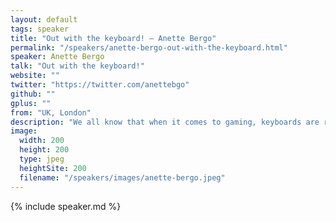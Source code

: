 ```yaml
---
layout: default
tags: speaker
title: "Out with the keyboard! – Anette Bergo"
permalink: "/speakers/anette-bergo-out-with-the-keyboard.html"
speaker: Anette Bergo
talk: "Out with the keyboard!"
website: ""
twitter: "https://twitter.com/anettebgo"
github: ""
gplus: ""
from: "UK, London"
description: "We all know that when it comes to gaming, keyboards are rubbish and gamepads are fun. Alas, for browser based games we are still stuck with the old typewriter and rodent combo.. or are we? Let's have a look at getting started with the GamepadAPI, bringing some input device fun to your browser."
image: 
  width: 200
  height: 200
  type: jpeg
  heightSite: 200
  filename: "/speakers/images/anette-bergo.jpeg"
---
```


{% include speaker.md %}
